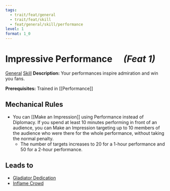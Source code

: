 ```yaml
---
tags:
  - trait/feat/general
  - trait/feat/skill
  - feat/general/skill/performance
level: 1
format: 1_0
---
```

# Impressive Performance &emsp;*(Feat 1)*

[General](General.md "Feat Trait") [Skill](Skill.md "Feat Trait") 
**Description:** Your performances inspire admiration and win you fans.

**Prerequisites:** Trained in [[Performance]]

## Mechanical Rules

- You can [[Make an Impression]] using Performance instead of Diplomacy. If you spend at least 10 minutes performing in front of an audience, you can Make an Impression targeting up to 10 members of the audience who were there for the whole performance, without taking the normal penalty.
	- The number of targets increases to 20 for a 1-hour performance and 50 for a 2-hour performance.

## Leads to

- [Gladiator Dedication](https://2e.aonprd.com/Feats.aspx?ID=6333)
- [Inflame Crowd](https://2e.aonprd.com/Feats.aspx?ID=7677)